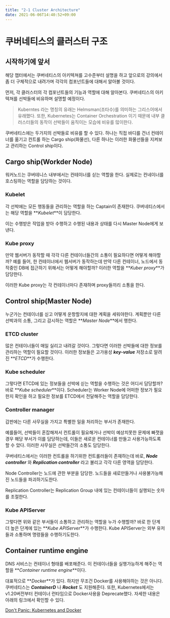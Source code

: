 ```yaml
---
title: "2-1 Cluster Architecture"
date: 2021-06-06T14:40:52+09:00
---
```


# 쿠버네티스의 클러스터 구조

## 시작하기에 앞서

해당 챕터에서는 쿠버네티스의 아키텍쳐를 고수준부터 설명을 하고 앞으로의 강의에서 좀 더 구체적으로 내려가며 각각의 컴포넌트들에 대해서 알아볼 것이다.

먼저, 각 클러스터의 각 컴포넌트들의 기능과 역할에 대해 알아본다. 쿠버네티스의 아키텍쳐를 선박들에 비유하며 설명할 예정이다.

> Kuberntes 라는 명칭의 유래는 Helmsman(조타수)를 의미하는 그리스어에서 유래했다. 또한, Kubernetes는 Container Orchestration 이기 때문에 내부 클러스터들의 동작이 선박들이 움직이는 모습에 비유를 많이한다.

쿠버네티스에는 두가지의 선박들로 비유를 할 수 있다. 하나는 직접 바디를 건너 컨테이너를 옮기고 컨트롤 하는 Cargo ship(화물선), 다른 하나는 이러한 화물선들을 지켜보고 관리하는 Control ship이다.

## Cargo ship(Workder Node)

워커노드는 쿠버테니스 내부에서는 컨테이너를 싣는 역할을 한다. 실제로는 컨네이너를 호스팅하는 역할을 담당하는 것이다.

### Kubelet

각 선박에는 모든 행동들을 관리하는 역할을 하는 Captain이 존재한다. 쿠버네티스에서는 해당 역할을 **_Kubelet_**이 담당한다.

이는 수행받은 작업을 받아 수행하고 수행된 내용과 상태를 다시 Master Node에게 보낸다.

### Kube proxy

만약 웹서버가 동작할 때 각각 다른 컨테이너들간의 소통이 필요하다면 어떻게 해야할까? 예를 들어, 한 컨테이너에서 웹서버가 동작하는데 만약 다른 컨테이너, 노드에서 동작중인 DB에 접근하기 위해서는 어떻게 해야할까? 이러한 역할을 **_Kuber proxy_**가 담당한다.

이러한 Kube proxy는 각 컨테이너마다 존재하며 proxy들끼리 소통을 한다.

## Control ship(Master Node)

누군가는 컨테이너를 싣고 어떻게 운항할지에 대한 계획을 세워야한다. 계획뿐만 다른 선박과의 소통, 그리고 감시하는 역할은 **_Master Node_**에서 행한다.

### ETCD cluster

많은 컨테이너들이 매일 실리고 내려갈 것이다. 그렇다면 이러한 선박들에 대한 정보를 관리하는 역할이 필요할 것이다. 이러한 정보들은 고가용성 **_key-value_** 저장소로 알려진 **_ETCD_**가 수행한다.

### Kube scheduler

그렇다면 ETCD에 있는 정보들을 선박에 싣는 역할을 수행하는 것은 어디서 담당할까? 바로 **_Kube scheduler_**이다. Scheduler는 Worker Node에 어떠한 정보가 필요한지 확인을 하고 필요한 정보를 ETCD에서 전달해주는 역할을 담당한다.

### Controller manager

갑판에는 다른 사무실을 가지고 특별한 일을 처리하는 부서가 존재한다.

예를들어, 선박들이 혼잡해져서 컨트롤이 필요해거나 선박이 예상치못한 문제에 빠졋을 경우 해당 부서가 이를 담당하는데, 이들은 새로운 컨테이너를 만들고 사용가능하도록 할 수 았다. 이러한 사무실은 선박들간의 소통도 담당한다.

쿠버네티스에서는 이러한 컨트롤을 하기위한 컨트롤러들이 존재하는데 바로, **_Node controller_** 와 **_Replication controller_** 라고 불리고 각각 다른 영역을 담당한다.

Node Controller는 노드에 관한 부분을 담당한. 노드들을 새로만들거나 사용불가능해진 노드들을 파괴하기도한다.

Replication Controller는 Replication Group 내에 있는 컨테이너들이 실행되는 숫자를 조절한다.

### Kube APIServer

그렇다면 위와 같은 부서들이 소통하고 관리하는 역할을 누가 수행할까? 바로 한 단계 더 높은 단계에 있는 **_Kube APIServer_**가 수행한다. Kube APIServer는 외부 유저들과 소통하며 명령들을 수행하기도한다.

## Container runtime engine

DNS 서비스는 컨테이너 형태를 배포해준다. 이 컨테이너들을 실행가능하게 해주는 역할을 **_Container runtime engine_**이다.

대표적으로 **_Docker_**가 있다. 하지만 무조건 Docker를 사용해야하는 것은 아니다. 쿠버네티스는 **_ContainerD_** 나 **_Rocket_** 도 지원해준다. 또한, Kubernetes에서는 v1.20버전부터 컨테이너 런타임으로 Docker사용을 Deprecate했다. 자세한 내용은 아래의 링크에서 확인할 수 있다.

[Don't Panic: Kubernetes and Docker
](https://kubernetes.io/blog/2020/12/02/dont-panic-kubernetes-and-docker/)
